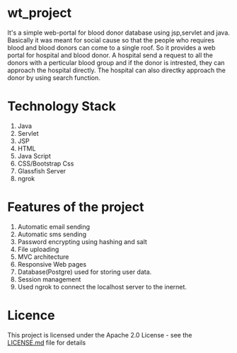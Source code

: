 # wt_project
It's a simple web-portal for blood donor database using jsp,servlet and java.
Basically it was meant for social cause so that the people who requires blood and blood donors can come to a single roof.
So it provides a web portal for hospital and blood donor. A hospital send a request to all the donors with a perticular blood group and 
if the donor is intrested, they can approach the hospital directly. The hospital can also directky approach the donor by using search function. 

# Technology Stack
1) Java<br/>
2) Servlet<br/>
3) JSP<br/>
4) HTML<br/>
5) Java Script<br/>
6) CSS/Bootstrap Css<br/>
7) Glassfish Server<br/>
8) ngrok<br/>

# Features of the project

1) Automatic email sending<br/>
2) Automatic sms sending<br/>
3) Password encrypting using hashing and salt<br/>
5) File uploading<br/>
6) MVC architecture<br/>
7) Responsive Web pages<br/>
8) Database(Postgre) used for storing user data.<br/>
9) Session management<br/>
10) Used ngrok to connect the localhost server to the inernet.<br/>

# Licence

This project is licensed under the Apache 2.0 License - see the [LICENSE.md](LICENSE) file for details
